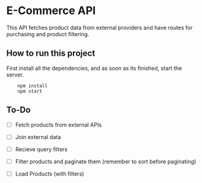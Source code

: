 # E-Commerce API

This API fetches product data from external providers and have routes for purchasing and product filtering.

## How to run this project

First install all the dependencies, and as soon as its finished, start the server.

```shell
	npm install
	npm start
```

## To-Do

- [ ] Fetch products from external APIs

- [ ] Join external data

- [ ] Recieve query filters

- [ ] Filter products and paginate them (remember to sort before paginating)

- [ ] Load Products (with filters)
